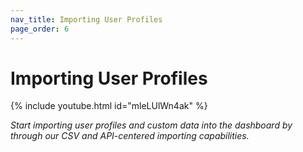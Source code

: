 ```yaml
---
nav_title: Importing User Profiles
page_order: 6
---
```


# Importing User Profiles
{% include youtube.html id="mleLUlWn4ak" %}

_Start importing user profiles and custom data into the dashboard by through our CSV and API-centered importing capabilities._
